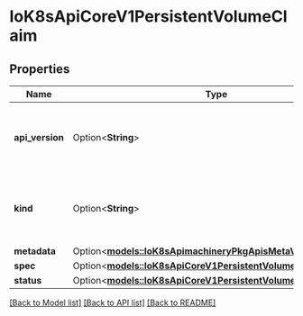 # IoK8sApiCoreV1PersistentVolumeClaim

## Properties

Name | Type | Description | Notes
------------ | ------------- | ------------- | -------------
**api_version** | Option<**String**> | APIVersion defines the versioned schema of this representation of an object. Servers should convert recognized schemas to the latest internal value, and may reject unrecognized values. More info: https://git.k8s.io/community/contributors/devel/sig-architecture/api-conventions.md#resources | [optional]
**kind** | Option<**String**> | Kind is a string value representing the REST resource this object represents. Servers may infer this from the endpoint the client submits requests to. Cannot be updated. In CamelCase. More info: https://git.k8s.io/community/contributors/devel/sig-architecture/api-conventions.md#types-kinds | [optional]
**metadata** | Option<[**models::IoK8sApimachineryPkgApisMetaV1ObjectMeta**](io.k8s.apimachinery.pkg.apis.meta.v1.ObjectMeta.md)> |  | [optional]
**spec** | Option<[**models::IoK8sApiCoreV1PersistentVolumeClaimSpec**](io.k8s.api.core.v1.PersistentVolumeClaimSpec.md)> |  | [optional]
**status** | Option<[**models::IoK8sApiCoreV1PersistentVolumeClaimStatus**](io.k8s.api.core.v1.PersistentVolumeClaimStatus.md)> |  | [optional]

[[Back to Model list]](../README.md#documentation-for-models) [[Back to API list]](../README.md#documentation-for-api-endpoints) [[Back to README]](../README.md)


